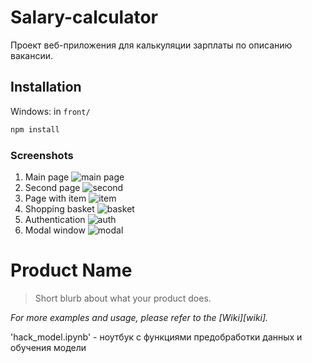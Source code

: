 # Salary-calculator
Проект веб-приложения для калькуляции зарплаты по описанию вакансии.

## Installation
Windows:
in `front/`
```sh
npm install
```
### Screenshots
1. Main page
![main page](https://github.com/AlexandrNemashkalo/Salary-calculator/blob/master/screenshots/FUXgFEWpGw8.jpg)
2. Second page
![second](https://github.com/AlexandrNemashkalo/course-work-shop/blob/master/Images/second.png)
3. Page with item
![item](https://github.com/AlexandrNemashkalo/course-work-shop/blob/master/Images/item.png)
4. Shopping basket
![basket](https://github.com/AlexandrNemashkalo/course-work-shop/blob/master/Images/trash.png)
5. Authentication
![auth](https://github.com/AlexandrNemashkalo/course-work-shop/blob/master/Images/login.png)
5. Modal window
![modal](https://github.com/AlexandrNemashkalo/course-work-shop/blob/master/Images/model-window.png)


# Product Name
> Short blurb about what your product does.

_For more examples and usage, please refer to the [Wiki][wiki]._




'hack_model.ipynb' - ноутбук с функциями предобработки данных и обучения модели
